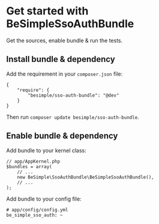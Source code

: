 Get started with BeSimpleSsoAuthBundle
======================================


Get the sources, enable bundle & run the tests.


Install bundle & dependency
---------------------------

Add the requirement in your `composer.json` file:

    {
        "require": {
            "besimple/sso-auth-bundle": "@dev"
        }
    }

Then run `composer update besimple/sso-auth-bundle`.

Enable bundle & dependency
--------------------------


Add bundle to your kernel class:

    // app/AppKernel.php
    $bundles = array(
        // ...
        new BeSimple\SsoAuthBundle\BeSimpleSsoAuthBundle(),
        // ...
    );


Add bundle to your config file:

    # app/config/config.yml
    be_simple_sso_auth: ~
